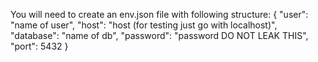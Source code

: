 You will need to create an env.json file with following structure:
{
	"user": "name of user",
	"host": "host (for testing just go with localhost)",
	"database": "name of db",
	"password": "password DO NOT LEAK THIS",
	"port": 5432
}

